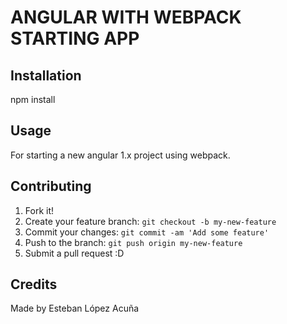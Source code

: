 # ANGULAR WITH WEBPACK STARTING APP

## Installation

npm install

## Usage

For starting a new angular 1.x project using webpack.

## Contributing

1. Fork it!
2. Create your feature branch: `git checkout -b my-new-feature`
3. Commit your changes: `git commit -am 'Add some feature'`
4. Push to the branch: `git push origin my-new-feature`
5. Submit a pull request :D

## Credits

Made by Esteban López Acuña
